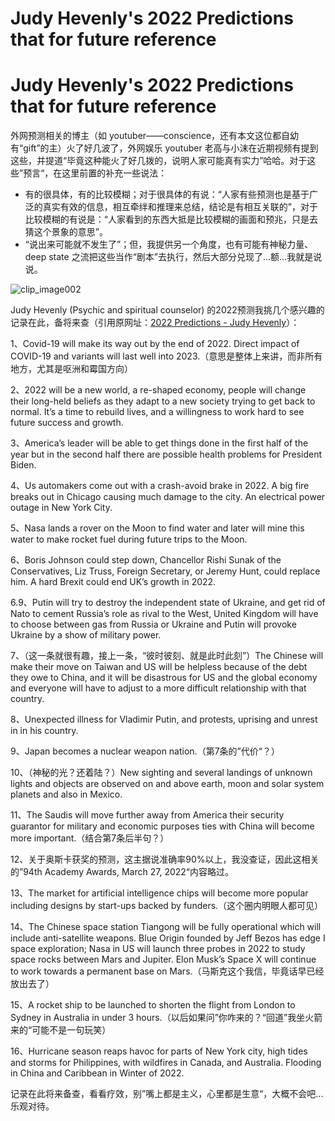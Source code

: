 # Judy Hevenly's 2022 Predictions that for future reference


# Judy Hevenly's 2022 Predictions that for future reference

外网预测相关的博主（如 youtuber——conscience，还有本文这位都自幼有“gift”的主）火了好几波了，外网娱乐 youtuber 老高与小沫在近期视频有提到这些，并提道“毕竟这种能火了好几拨的，说明人家可能真有实力”哈哈。对于这些”预言“，在这里前置的补充一些说法：

- 有的很具体，有的比较模糊；对于很具体的有说：“人家有些预测也是基于广泛的真实有效的信息，相互牵绊和推理来总结，结论是有相互关联的”，对于比较模糊的有说是：“人家看到的东西大抵是比较模糊的画面和预兆，只是去猜这个景象的意思”。
- “说出来可能就不发生了”；但，我提供另一个角度，也有可能有神秘力量、deep state 之流把这些当作“剧本”去执行，然后大部分兑现了...额...我就是说说。

![clip_image002](assets/clip_image002.jpg)

Judy Hevenly (Psychic and spiritual counselor) 的2022预测我挑几个感兴趣的记录在此，备将来查（引用原网址：[2022 Predictions - Judy Hevenly](https://judyhevenly.com/predictions/)）：

1、Covid-19 will make its way out by the end of 2022. Direct impact of COVID-19 and variants will last well into 2023.（意思是整体上来讲，而非所有地方，尤其是呕洲和霉国方向）

2、2022 will be a new world, a re-shaped economy, people will change their long-held beliefs as they adapt to a new society trying to get back to normal. It’s a time to rebuild lives, and a willingness to work hard to see future success and growth. 

3、America’s leader will be able to get things done in the first half of the year but in the second half there are possible health problems for President Biden.

4、Us automakers come out with a crash-avoid brake in 2022. A big fire breaks out in Chicago causing much damage to the city. An electrical power outage in New York City.

5、Nasa lands a rover on the Moon to find water and later will mine this water to make rocket fuel during future trips to the Moon.

6、Boris Johnson could step down, Chancellor Rishi Sunak of the Conservatives, Liz Truss, Foreign Secretary, or Jeremy Hunt, could replace him. A hard Brexit could end UK’s growth in 2022.

6.9、Putin will try to destroy the independent state of Ukraine, and get rid of Nato to cement Russia’s role as rival to the West, United Kingdom will have to choose between gas from Russia or Ukraine and Putin will provoke Ukraine by a show of military power.

7、（这一条就很有趣，接上一条，“彼时彼刻、就是此时此刻”）The Chinese will make their move on Taiwan and US will be helpless because of the debt they owe to China, and it will be disastrous for US and the global economy and everyone will have to adjust to a more difficult relationship with that country.

8、Unexpected illness for Vladimir Putin, and protests, uprising and unrest in in his country.

9、Japan becomes a nuclear weapon nation.（第7条的”代价“？）

10、（神秘的光？还着陆？）New sighting and several landings of unknown lights and objects are observed on and above earth, moon and solar system planets and also in Mexico.

11、The Saudis will move further away from America their security guarantor for military and economic purposes ties with China will become more important.（结合第7条后半句？）

12、关于奥斯卡获奖的预测，这主据说准确率90%以上，我没查证，因此这相关的”94th Academy Awards, March 27, 2022“内容略过。

13、The market for artificial intelligence chips will become more popular including designs by start-ups backed by funders.（这个圈内明眼人都可见）

14、The Chinese space station Tiangong will be fully operational which will include anti-satellite weapons. Blue Origin founded by Jeff Bezos has edge I space exploration; Nasa in US will launch three probes in 2022 to study space rocks between Mars and Jupiter. Elon Musk’s Space X will continue to work towards a permanent base on Mars.（马斯克这个我信，毕竟话早已经放出去了）

15、A rocket ship to be launched to shorten the flight from London to Sydney in Australia in under 3 hours.（以后如果问”你咋来的？“回道”我坐火箭来的“可能不是一句玩笑）

16、Hurricane season reaps havoc for parts of New York city, high tides and storms for Philippines, with wildfires in Canada, and Australia. Flooding in China and Caribbean in Winter of 2022.

 

  

记录在此将来备查，看看疗效，别”嘴上都是主义，心里都是生意“，大概不会吧...乐观对待。
